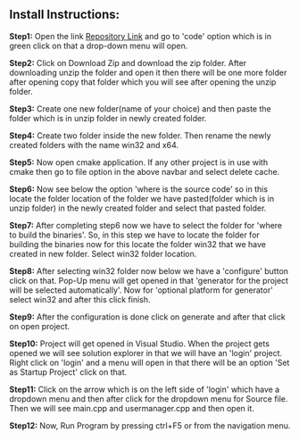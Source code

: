 ## Install Instructions:

__Step1:__ Open the link [Repository Link](https://github.com/rpVishal/LoginPage) and go to 'code' option which is in green click on that a drop-down menu will open.

__Step2:__ Click on Download Zip and download the zip folder. After downloading unzip the folder and open it then there will be one more folder after opening copy that folder which you will see after opening the unzip folder.

__Step3:__ Create one new folder(name of your choice) and then paste the folder which is in unzip folder in newly created folder.

__Step4:__ Create two folder inside the new folder. Then rename the newly created folders with the name win32 and x64.

__Step5:__ Now open cmake application. If any other project is in use with cmake then go to file option in the above navbar and select delete cache.

__Step6:__ Now see below the option 'where is the source code' so in this locate the folder location of the folder we have pasted(folder which is in unzip folder) in the newly created folder and select that pasted folder.

__Step7:__ After completing step6 now we have to select the folder for 'where to build the binaries'. So, in this step we have to locate the folder for building the binaries now for this locate the folder win32 that we have created in new folder. Select win32 folder location.

__Step8:__ After selecting win32 folder now below we have a 'configure' button click on that. Pop-Up menu will get opened in that 'generator for the project will be selected automatically'. Now for 'optional platform for generator' select win32 and after this click finish.

__Step9:__ After the configuration is done click on generate and after that click on open project.

__Step10:__ Project will get opened in Visual Studio. When the project gets opened we will see solution explorer in that we will have an 'login' project. Right click on 'login' and a menu will open in that there will be an option 'Set as Startup Project' click on that.

__Step11:__ Click on the arrow which is on the left side of 'login' which have a dropdown menu and then after click for the dropdown menu for Source file. Then we will see main.cpp and usermanager.cpp and then open it.

__Step12:__ Now, Run Program by pressing ctrl+F5 or from the navigation menu.
